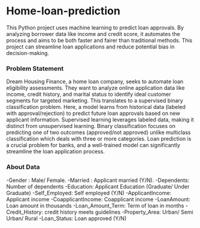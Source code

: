 # Home-loan-prediction

This Python project uses machine learning to predict loan approvals. By analyzing borrower data like income and credit score, it automates the process and aims to be both faster and fairer than traditional methods. This project can streamline loan applications and reduce potential bias in decision-making.

### Problem Statement
Dream Housing Finance, a home loan company, seeks to automate loan eligibility assessments. They want to analyze online application data like income, credit history, and marital status to identify ideal customer segments for targeted marketing. This translates to a supervised binary classification problem. Here, a model learns from historical data (labeled with approval/rejection) to predict future loan approvals based on new applicant information. Supervised learning leverages labeled data, making it distinct from unsupervised learning. Binary classification focuses on predicting one of two outcomes (approved/not approved) unlike multiclass classification which deals with three or more categories. Loan prediction is a crucial problem for banks, and a well-trained model can significantly streamline the loan application process.

### About Data 
-Gender : Male/ Female.
-Married : Applicant married (Y/N).
-Dependents: Number of dependents
-Education: Applicant Education (Graduate/ Under Graduate)
-Self_Employed: Self employed (Y/N)
-ApplicantIncome: Applicant income
-CoapplicantIncome: Coapplicant income
-LoanAmount: Loan amount in thousands
-Loan_Amount_Term: Term of loan in months
-Credit_History: credit history meets guidelines
-Property_Area: Urban/ Semi Urban/ Rural
-Loan_Status: Loan approved (Y/N)






